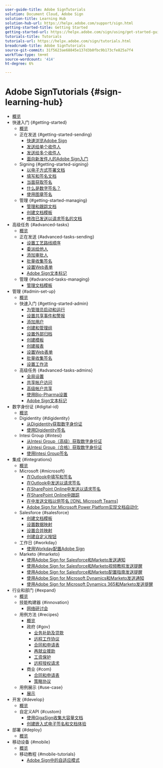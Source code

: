 ```yaml
---
user-guide-title: Adobe SignTutorials
solution: Document Cloud, Adobe Sign
solution-title: Learning Hub
solution-hub-url: https://helpx.adobe.com/support/sign.html
getting-started-title: Getting Started
getting-started-url: https://helpx.adobe.com/sign/using/get-started-guide.html
tutorials-title: Tutorials
tutorials-url: https://helpx.adobe.com/sign/tutorials.html
breadcrumb-title: Adobe SignTutorials
source-git-commit: 31f5623ae68845e137d3b0fbc9b173cfe825a7f4
workflow-type: tm+mt
source-wordcount: '414'
ht-degree: 6%

---
```



# Adobe SignTutorials {#sign-learning-hub}

+ [概览](overview.md)
+ 快速入门 {#getting-started}
   + [概览](sign-beginner-tutorials/beginner-users-overview.md)
   + 正在发送 {#getting-started-sending}
      + [快速浏览Adobe Sign](sign-beginner-tutorials/quick-tour.md)
      + [发送给单个收件人](sign-beginner-tutorials/send-to-single-recipient.md)
      + [发送给多个收件人](sign-beginner-tutorials/send-to-multiple-recipients.md)
      + [面向新发件人的Adobe Sign入门](sign-beginner-tutorials/new-sender.md)
   + Signing {#getting-started-signing}
      + [以电子方式签署文档](sign-beginner-tutorials/electronically-sign-a-document.md)
      + [填写和签名文档](sign-beginner-tutorials/fill-and-sign.md)
      + [当面获取签名](sign-beginner-tutorials/sign-in-person.md)
      + [什么是数字签名？](sign-beginner-tutorials/sign-with-a-digital-signature.md)
      + [使用图章签名](sign-beginner-tutorials/sign-with-a-stamp.md)
   + 管理 {#getting-started-managing}
      + [管理和跟踪文档](sign-beginner-tutorials/manage-and-track.md)
      + [创建文档模板](https://experienceleague.adobe.com/docs/document-cloud-learn/sign-learning-hub/admin-set-up/getting-started-admin/create-a-template.html)
      + [修改已发送以请求签名的文档](sign-beginner-tutorials/modify-in-flight.md)
+ 高级任务 {#advanced-tasks}
   + [概览](sign-advanced-users/advanced-users-overview.md)
   + 正在发送 {#advanced-tasks-sending}
      + [设置工艺路线顺序](sign-advanced-users/setting-up-routing.md)
      + [委派给他人](sign-advanced-users/delegate-signature.md)
      + [添加审批人](sign-advanced-users/add-an-approver.md)
      + [批量收集签名](https://experienceleague.adobe.com/docs/document-cloud-learn/sign-learning-hub/admin-set-up/getting-started-admin/megasign.html)
      + [设置Web表单](https://experienceleague.adobe.com/docs/document-cloud-learn/sign-learning-hub/admin-set-up/getting-started-admin/webform.html)
      + [Adobe Sign文本标记](https://experienceleague.adobe.com/docs/document-cloud-learn/sign-learning-hub/admin-set-up/advanced-tasks-admins/adobe-sign-text-tagging.html)
   + 管理 {#advanced-tasks-managing}
      + [管理文档模板](sign-advanced-users/edit-a-template.md)
+ 管理 {#admin-set-up}
   + [概览](admin/intro-admin-overview.md)
   + 快速入门 {#getting-started-admin}
      + [为管理员启动和运行](admin/up-and-running-admin.md)
      + [设置共享事件和警报](admin/set-up-shared-events-and-alert.md)
      + [添加用户](admin/add-users-to-your-account.md)
      + [创建和管理组](admin/create-and-manage-groups.md)
      + [设置外部归档](admin/set-up-your-external-archive.md)
      + [创建模板](sign-advanced-users/create-a-template.md)
      + [创建报表](admin/create-a-report.md)
      + [设置Web表单](sign-advanced-users/webform.md)
      + [批量收集签名](sign-advanced-users/megasign.md)
      + [设置工作流](admin/building-a-custom-workflow.md)
   + 高级任务 {#advanced-tasks-admins}
      + [全局设置](admin/learn-about-global-settings.md)
      + [共享帐户访问](admin/share-account-access.md)
      + [高级帐户共享](admin/advanced-account-sharing.md)
      + [使用Bio-Pharma设置](admin/use-bio-pharma-settings.md)
      + [Adobe Sign文本标记](sign-advanced-users/adobe-sign-text-tagging.md)
+ 数字身份证 {#digital-id}
   + [概览](digitalid/digitalid-overview.md)
   + Digidentity {#digidentity}
      + [从Digidentity获取数字身份证](digitalid/digidentity-reg.md)
      + [使用Digidentity签名](digitalid/digidentity-sign.md)
   + Intesi Group {#intesi}
      + [从Intesi Group（高级）获取数字身份证](digitalid/intesi-advanced.md)
      + [从Intesi Group（合格）获取数字身份证](digitalid/intesi-qualified.md)
      + [使用Intesi Group签名](digitalid/intesi-sign.md)
+ 集成 {#integrations}
   + [概览](integrations/integrations-overview.md)
   + Microsoft {#microsoft}
      + [在Outlook中填写和签名](integrations/fill-and-sign-doc-microsoft-outlook.md)
      + [在Outlook中发送以请求签名](integrations/send-for-signature-with-outlook.md)
      + [在SharePoint Online中发送以请求签名](integrations/send-for-signature-with-sharepoint-online.md)
      + [在SharePoint Online中跟踪](integrations/track-an-agreement-with-sharepoint-online.md)
      + [在中发送文档以供签名 [!DNL Microsoft Teams]](integrations/adobe-sign-teams-mortgage.md)
      + [Adobe Sign for Microsoft Power Platform实现文档自动化](integrations/documentautomation.md)
   + Salesforce {#salesforce}
      + [创建文档模板](integrations/create-an-agreement-template.md)
      + [设置数据映射](integrations/set-up-data-mapping.md)
      + [设置合并映射](integrations/set-up-merging-map.md)
      + [创建自定义按钮](integrations/create-a-custom-button.md)
   + 工作日 {#workday}
      + [使用Workday配置Adobe Sign](integrations/workday.md)
   + Marketo {#marketo}
      + [使用Adobe Sign for Salesforce和Marketo发送通知](integrations/marketo-salesforce-sms.md)
      + [使用Adobe Sign for Salesforce和Marketo视频教程发送提醒](integrations/marketo-salesforce-reminder-video.md)
      + [使用Adobe Sign for Salesforce和Marketo配置指南发送提醒](integrations/marketo-salesforce-reminder.md)
      + [使用Adobe Sign for Microsoft Dynamics和Marketo发送通知](integrations/marketo-dynamics-sms.md)
      + [使用Adobe Sign for Microsoft Dynamics 365和Marketo发送提醒](integrations/marketo-dynamics-reminder.md)
+ 行业和部门 {#expand}
   + [概览](sign-usecase/expand-inspire-overview.md)
   + 技能构建器 {#innovation}
      + [网络研讨会](sign-usecase/innovation-series.md)
   + 用例方法 {#recipes}
      + [概览](sign-usecase/recipes.md)
      + 政府 {#gov}
         + [业务补助及贷款](sign-usecase/usecasegovgrants.md)
         + [远程工作协议](sign-usecase/usecasegovtelework.md)
         + [合同和申请表](sign-usecase/usecasegovcontracts.md)
         + [再就业援助](sign-usecase/usecasegovreemployment.md)
         + [工资保护](sign-usecase/usecasegovpaycheck.md)
         + [远程授权请求](sign-usecase/usecasegovremote.md)
      + 商业 {#com}
         + [合同和申请表](sign-usecase/usecasecomcontracts.md)
         + [策略协议](sign-usecase/usecasecompolicy.md)
   + 用例展示 {#use-case}
      + [展示](sign-usecase/use-case-showcase.md)
+ 开发 {#develop}
   + [概览](develop/develop-overview.md)
   + 自定义API {#custom}
      + [使用GigaSign收集大容量文档](develop/gigasign.md)
      + [创建嵌入式电子签名和文档体验](develop/embeddedesignature.md)
+ 部署 {#deploy}
   + [概览](deploy-overview.md)
+ 移动设备 {#mobile}
   + [概览](mobile/mobile-overview.md)
   + 移动教程 {#mobile-tutorials}
      + [Adobe Sign中的自适应模式](mobile/liquidmode.md)
